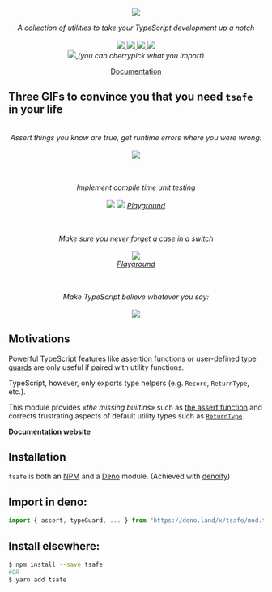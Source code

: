 <p align="center">
    <img src="https://user-images.githubusercontent.com/6702424/117557564-572a0a80-b074-11eb-9d54-4ecfb5fb208f.png">  
</p>
<p align="center">
    <i>A collection of utilities to take your TypeScript development up a notch</i>
    <br>
    <br>
    <a href="https://github.com/garronej/tsafe/actions">
      <img src="https://github.com/garronej/tsafe/workflows/ci/badge.svg?branch=main">
    </a>
    <a href="https://www.npmjs.com/package/tsafe">
      <img src="https://img.shields.io/npm/dw/tsafe">
    </a>
    <a href="https://www.npmjs.com/package/tsafe">
      <img src="https://img.shields.io/npm/v/tsafe?logo=npm">
    </a>
    <a href="https://deno.land/x/tsafe">
        <img src="https://img.shields.io/endpoint?url=https%3A%2F%2Fdeno-visualizer.danopia.net%2Fshields%2Flatest-version%2Fx%2Ftsafe%2Fmod.ts">
    </a>    
    <br/>
    <a href="https://bundlephobia.com/package/tsafe">
      <img src="https://img.shields.io/bundlephobia/minzip/tsafe">
    </a>
    <i>(you can cherrypick what you import)</i>
</p>
<p align="center">
  <a href="https://docs.tsafe.dev">Documentation</a>
</p>

## Three GIFs to convince you that you need `tsafe` in your life

<p align="center">
    <br>
    <i>Assert things you know are true, get runtime errors where you were wrong:</i>
    <br>
    <br>
    <img src="https://user-images.githubusercontent.com/6702424/134988258-9d3d4097-628b-4b8f-b00b-d256f7c2361c.gif">
</p>
<p align="center">
    <br>
    <br>
    <i>Implement compile time unit testing</i>
    <br>
    <br>
    <img src="https://user-images.githubusercontent.com/6702424/134994250-29f1b5c3-2193-49ba-ad75-e3c981723724.gif">  
    <img src="https://user-images.githubusercontent.com/6702424/182005615-5d967945-0758-4457-8068-748bc01f9008.png">
    <i><a href="https://stackblitz.com/edit/typescript-rfpzav?file=index.ts">Playground</a></i>
</p>
<p align="center">
    <br>
    <br>
    <i>Make sure you never forget a case in a switch</i>
    <br>
    <br>
    <img src="https://github.com/garronej/tsafe/releases/download/v0.0.1/tsafe_switch.gif">  
    <br>
    <i><a href="https://stackblitz.com/edit/typescript-ryj2ba?file=index.ts">Playground</a></i> 
</p>
<p align="center">
    <br>
    <br>
    <i>Make TypeScript believe whatever you say:</i>
    <br>
    <br>
    <img src="https://user-images.githubusercontent.com/6702424/134994590-f01b8aee-a94a-4b4c-8f43-ee5ce8911443.gif">
</p>

## Motivations

Powerful TypeScript features like [assertion functions](https://www.typescriptlang.org/docs/handbook/release-notes/typescript-3-7.html#assertion-functions) or [user-defined type guards](https://www.typescriptlang.org/docs/handbook/advanced-types.html#user-defined-type-guards) are only useful if paired with utility functions.

TypeScript, however, only exports type helpers \(e.g. `Record`, `ReturnType`, etc.\).

This module provides _«the missing builtins»_ such as [the assert function](https://docs.tsafe.dev/assert)
and corrects frustrating aspects of default utility types such as [`ReturnType`](https://docs.tsafe.dev/returntype).

[**Documentation website**](https://docs.tsafe.dev)

## Installation

`tsafe` is both an [NPM](https://www.npmjs.com/package/tsafe) and a [Deno](https://deno.land/x/tsafe) module.
(Achieved with [denoify](https://github.com/garronej/denoify))

## Import in deno:

```typescript
import { assert, typeGuard, ... } from "https://deno.land/x/tsafe/mod.ts";
```

## Install elsewhere:

```bash
$ npm install --save tsafe
#OR
$ yarn add tsafe
```
